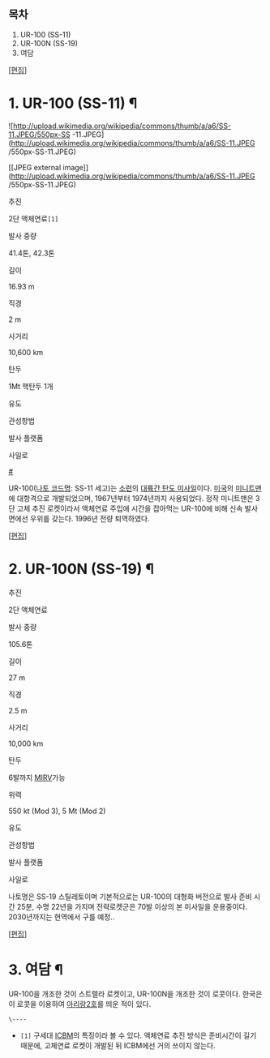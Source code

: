 ## 목차

    

1. UR-100 (SS-11) 
2. UR-100N (SS-19) 
3. 여담 

[[편집](http://rigvedawiki.net/r1/wiki.php/UR-100?action=edit&section=1)]

# 1. UR-100 (SS-11) ¶

![http://upload.wikimedia.org/wikipedia/commons/thumb/a/a6/SS-11.JPEG/550px-SS
-11.JPEG](http://upload.wikimedia.org/wikipedia/commons/thumb/a/a6/SS-11.JPEG
/550px-SS-11.JPEG)

[[JPEG external
image]](http://upload.wikimedia.org/wikipedia/commons/thumb/a/a6/SS-11.JPEG
/550px-SS-11.JPEG)

  

추진

2단 액체연료`[1]`

발사 중량

41.4톤, 42.3톤

길이

16.93 m

직경

2 m

사거리

10,600 km

탄두

1Mt 핵탄두 1개

유도

관성항법

발사 플랫폼

사일로

[#](http://ko.wikipedia.org/wiki/UR-100)

  

UR-100([나토 코드명](%EB%82%98%ED%86%A0%20%EC%BD%94%EB%93%9C%EB%AA%85.md): SS-11
세고)는 [소련](%EC%86%8C%EB%A0%A8.md)의 [대륙간 탄도 미사일](%EB%8C%80%EB%A5%99%EA%B0%84%20%ED%83%84%EB%8F%84%20%EB%AF%B8%EC%82%AC%EC%9D%BC.md)이다.
[미국](%EB%AF%B8%EA%B5%AD.md)의
[미니트맨](%EB%AF%B8%EB%8B%88%ED%8A%B8%EB%A7%A8.md)에 대항격으로 개발되었으며, 1967년부터
1974년까지 사용되었다. 정작 미니트맨은 3단 고체 추진 로켓이라서 액체연료 주입에 시간을 잡아먹는 UR-100에 비해 신속 발사면에선
우위를 갖는다. 1996년 전량 퇴역하였다.

  

[[편집](http://rigvedawiki.net/r1/wiki.php/UR-100?action=edit&section=2)]

# 2. UR-100N (SS-19) ¶

  

추진

2단 액체연료

발사 중량

105.6톤

길이

27 m

직경

2.5 m

사거리

10,000 km

탄두

6발까지 [MIRV](MIRV.md)가능

위력

550 kt (Mod 3), 5 Mt (Mod 2)

유도

관성항법

발사 플랫폼

사일로

  
나토명은 SS-19 스틸레토이며 기본적으로는 UR-100의 대형화 버전으로 발사 준비 시간 25분, 수명 22년을 가지며 전략로켓군은 70발
이상의 본 미사일을 운용중이다. 2030년까지는 현역에서 구를 예정..

  

[[편집](http://rigvedawiki.net/r1/wiki.php/UR-100?action=edit&section=3)]

# 3. 여담 ¶

  

UR-100을 개조한 것이 스트렐라 로켓이고, UR-100N을 개조한 것이 로콧이다. 한국은 이 로콧을 이용하여 [아리랑2호](%EC%95%84%EB%A6%AC%EB%9E%91#s-13.md)를 띄운 적이 있다.

`\----`

  * `[1]` 구세대 [ICBM](ICBM.md)의 특징이라 볼 수 있다. 액체연료 추진 방식은 준비시간이 길기 때문에, 고체연료 로켓이 개발된 뒤 ICBM에선 거의 쓰이지 않는다.

